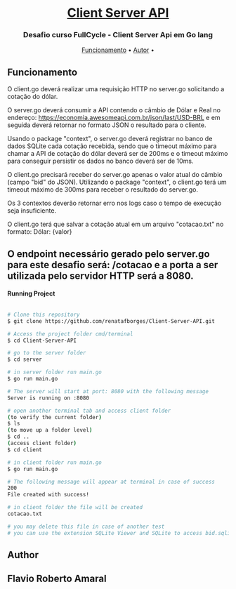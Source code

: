 <h1 align="center">
   <a href="#"> Client Server API </a>
</h1>

<h3 align="center">
    Desafio curso FullCycle - Client Server Api em Go lang
</h3>


<p align="center"> 
 <a href="#how-it-works">Funcionamento</a> • 
 <a href="#author">Autor</a> • 

</p>

## Funcionamento

O client.go deverá realizar uma requisição HTTP no server.go solicitando a cotação do dólar.
 
O server.go deverá consumir a API contendo o câmbio de Dólar e Real no endereço: https://economia.awesomeapi.com.br/json/last/USD-BRL e em seguida deverá retornar no formato JSON o resultado para o cliente.
 
Usando o package "context", o server.go deverá registrar no banco de dados SQLite cada cotação recebida, sendo que o timeout máximo para chamar a API de cotação do dólar deverá ser de 200ms e o timeout máximo para conseguir persistir os dados no banco deverá ser de 10ms.
 
O client.go precisará receber do server.go apenas o valor atual do câmbio (campo "bid" do JSON). Utilizando o package "context", o client.go terá um timeout máximo de 300ms para receber o resultado do server.go.
 
Os 3 contextos deverão retornar erro nos logs caso o tempo de execução seja insuficiente.
 
O client.go terá que salvar a cotação atual em um arquivo "cotacao.txt" no formato: Dólar: {valor}
 
O endpoint necessário gerado pelo server.go para este desafio será: /cotacao e a porta a ser utilizada pelo servidor HTTP será a 8080.
---



#### Running Project

```bash

# Clone this repository
$ git clone https://github.com/renatafborges/Client-Server-API.git

# Access the project folder cmd/terminal
$ cd Client-Server-API

# go to the server folder
$ cd server

# in server folder run main.go
$ go run main.go

# The server will start at port: 8080 with the following message
Server is running on :8080

# open another terminal tab and access client folder
(to verify the current folder)
$ ls
(to move up a folder level)
$ cd ..
(access client folder)
$ cd client 

# in client folder run main.go
$ go run main.go

# The following message will appear at terminal in case of success
200
File created with success!

# in client folder the file will be created
cotacao.txt

# you may delete this file in case of another test
# you can use the extension SQLite Viewer and SQLite to access bid.sqlite database in server/bid.sqlite
```
## Author
Flavio Roberto Amaral
---
